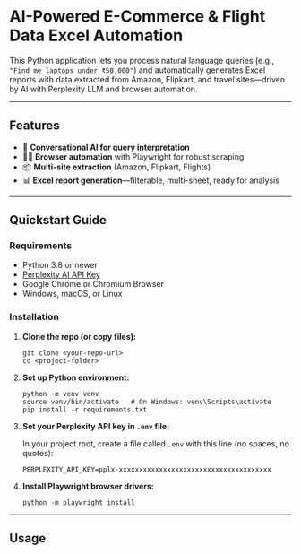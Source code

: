 # AI-Powered E-Commerce & Flight Data Excel Automation

This Python application lets you process natural language queries (e.g., `"Find me laptops under ₹50,000"`) and automatically generates Excel reports with data extracted from Amazon, Flipkart, and travel sites—driven by AI with Perplexity LLM and browser automation.

---

## Features

- 🚀 **Conversational AI for query interpretation**
- 🧑‍💻 **Browser automation** with Playwright for robust scraping
- 📦 **Multi-site extraction** (Amazon, Flipkart, Flights)
- 📊 **Excel report generation**—filterable, multi-sheet, ready for analysis

---

## Quickstart Guide

### Requirements

- Python 3.8 or newer
- [Perplexity AI API Key](https://www.perplexity.ai/api/keys)
- Google Chrome or Chromium Browser
- Windows, macOS, or Linux

### Installation

1. **Clone the repo (or copy files):**

    ```
    git clone <your-repo-url>
    cd <project-folder>
    ```

2. **Set up Python environment:**

    ```
    python -m venv venv
    source venv/bin/activate   # On Windows: venv\Scripts\activate
    pip install -r requirements.txt
    ```

3. **Set your Perplexity API key in `.env` file:**

    In your project root, create a file called `.env` with this line (no spaces, no quotes):

    ```
    PERPLEXITY_API_KEY=pplx-xxxxxxxxxxxxxxxxxxxxxxxxxxxxxxxxxxxxxx
    ```

4. **Install Playwright browser drivers:**

    ```
    python -m playwright install
    ```

---

## Usage

